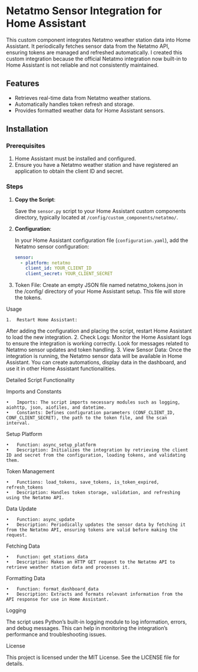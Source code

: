 # Netatmo Sensor Integration for Home Assistant

This custom component integrates Netatmo weather station data into Home Assistant. It periodically fetches sensor data from the Netatmo API, ensuring tokens are managed and refreshed automatically. I created this custom integration because the official Netatmo integration now built-in to Home Assistant is not reliable and not consistently maintained.

## Features

- Retrieves real-time data from Netatmo weather stations.
- Automatically handles token refresh and storage.
- Provides formatted weather data for Home Assistant sensors.

## Installation

### Prerequisites

1. Home Assistant must be installed and configured.
2. Ensure you have a Netatmo weather station and have registered an application to obtain the client ID and secret.

### Steps

1. **Copy the Script**:

   Save the `sensor.py` script to your Home Assistant custom components directory, typically located at `/config/custom_components/netatmo/`.

2. **Configuration**:

   In your Home Assistant configuration file (`configuration.yaml`), add the Netatmo sensor configuration:

   ```yaml
   sensor:
     - platform: netatmo
       client_id: YOUR_CLIENT_ID
       client_secret: YOUR_CLIENT_SECRET
3.	Token File:
Create an empty JSON file named netatmo_tokens.json in the /config/ directory of your Home Assistant setup. This file will store the tokens.

Usage

	1.	Restart Home Assistant:
After adding the configuration and placing the script, restart Home Assistant to load the new integration.
	2.	Check Logs:
Monitor the Home Assistant logs to ensure the integration is working correctly. Look for messages related to Netatmo sensor updates and token handling.
	3.	View Sensor Data:
Once the integration is running, the Netatmo sensor data will be available in Home Assistant. You can create automations, display data in the dashboard, and use it in other Home Assistant functionalities.

Detailed Script Functionality

Imports and Constants

	•	Imports: The script imports necessary modules such as logging, aiohttp, json, aiofiles, and datetime.
	•	Constants: Defines configuration parameters (CONF_CLIENT_ID, CONF_CLIENT_SECRET), the path to the token file, and the scan interval.

Setup Platform

	•	Function: async_setup_platform
	•	Description: Initializes the integration by retrieving the client ID and secret from the configuration, loading tokens, and validating them.

Token Management

	•	Functions: load_tokens, save_tokens, is_token_expired, refresh_tokens
	•	Description: Handles token storage, validation, and refreshing using the Netatmo API.

Data Update

	•	Function: async_update
	•	Description: Periodically updates the sensor data by fetching it from the Netatmo API, ensuring tokens are valid before making the request.

Fetching Data

	•	Function: get_stations_data
	•	Description: Makes an HTTP GET request to the Netatmo API to retrieve weather station data and processes it.

Formatting Data

	•	Function: format_dashboard_data
	•	Description: Extracts and formats relevant information from the API response for use in Home Assistant.

Logging

The script uses Python’s built-in logging module to log information, errors, and debug messages. This can help in monitoring the integration’s performance and troubleshooting issues.

License

This project is licensed under the MIT License. See the LICENSE file for details.
